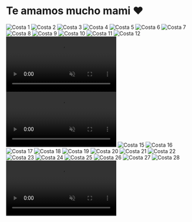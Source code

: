 <!DOCTYPE html>
<html lang="es">
<head>
    <meta charset="UTF-8">
    <meta name="viewport" content="width=device-width, initial-scale=1.0">
    
   
</head>
<body>

  <h1>Te amamos mucho mami ❤️</h1>

  <div class="container">
        <div class="carousel">
            <!-- Aquí agregamos las imágenes sin directorios -->
            <img src="img1.jpeg" alt="Costa 1">
            <img src="img2.jpeg" alt="Costa 2">
            <img src="img3.jpeg" alt="Costa 3">
            <img src="img4.jpeg" alt="Costa 4">
            <img src="img5.jpeg" alt="Costa 5">
            <img src="img6.jpeg" alt="Costa 6">
            <img src="img7.jpeg" alt="Costa 7">
            <img src="img8.jpeg" alt="Costa 8">
            <img src="img9.jpeg" alt="Costa 9">
            <img src="img10.jpeg" alt="Costa 10">
            <img src="img11.jpeg" alt="Costa 11">
            <img src="img12.jpeg" alt="Costa 12">
            <video src="img13.mp4" alt="Costa 13" muted loop></video>
            <video src="img14.mp4" alt="Costa 14" muted loop></video>
            <img src="img15.jpeg" alt="Costa 15">
            <img src="img16.jpeg" alt="Costa 16">
            <img src="img17.jpeg" alt="Costa 17">
            <img src="img18.jpeg" alt="Costa 18">
            <img src="img19.jpeg" alt="Costa 19">
            <img src="img20.jpeg" alt="Costa 20">
            <img src="img21.jpeg" alt="Costa 21">
            <img src="img22.jpeg" alt="Costa 22">
            <img src="img23.jpeg" alt="Costa 23">
            <img src="img24.jpeg" alt="Costa 24">
            <img src="img25.jpeg" alt="Costa 25">
            <img src="img26.jpeg" alt="Costa 26">
            <img src="img27.jpeg" alt="Costa 27">
            <img src="img28.jpeg" alt="Costa 28">
            <video src="img29.mp4" alt="Costa 29" muted loop></video>
        </div>
  </div>

   <script src="scripts.js"></script> <!-- Enlaza el archivo JavaScript -->
</body>
</html>

